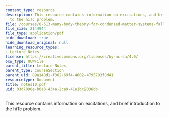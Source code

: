 ```yaml
---
content_type: resource
description: This resource contains information on excitations, and brief introduction
  to the hiTc problem.
file: /courses/8-513-many-body-theory-for-condensed-matter-systems-fall-2004/03d7090eb0a3434a2ca941e1bc9036db_notes10.pdf
file_size: 2144944
file_type: application/pdf
hide_download: true
hide_download_original: null
learning_resource_types:
- Lecture Notes
license: https://creativecommons.org/licenses/by-nc-sa/4.0/
ocw_type: OCWFile
parent_title: Lecture Notes
parent_type: CourseSection
parent_uid: 89a148d1-f362-69f4-4602-4795793f8d41
resourcetype: Document
title: notes10.pdf
uid: 03d7090e-b0a3-434a-2ca9-41e1bc9036db
---
```

This resource contains information on excitations, and brief introduction to the hiTc problem.